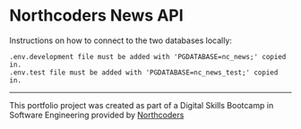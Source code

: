 # Northcoders News API

Instructions on how to connect to the two databases locally:

    .env.development file must be added with 'PGDATABASE=nc_news;' copied in. 
    .env.test file must be added with 'PGDATABASE=nc_news_test;' copied in.

--- 

This portfolio project was created as part of a Digital Skills Bootcamp in Software Engineering provided by [Northcoders](https://northcoders.com/)
